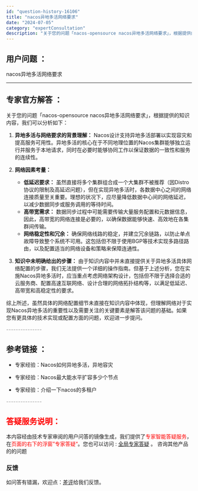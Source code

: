 ```yaml
---
id: "question-history-16106"
title: "nacos异地多活网络要求"
date: "2024-07-05"
category: "expertConsultation"
description: "关于您的问题「nacos-opensource nacos异地多活网络要求」，根据提供的知识内容，我们可以分析如下：1. **异地多活与网络要求的背景理解：**   Nacos设计支持异地多活部署以实现容灾和提高服务可用性。异地多活的核心在于不同地理位置的Nacos集群能够独立运行并服务于本地请求，"
---
```


## 用户问题 ： 
 nacos异地多活网络要求  

---------------
## 专家官方解答 ：

关于您的问题「nacos-opensource nacos异地多活网络要求」，根据提供的知识内容，我们可以分析如下：

1. **异地多活与网络要求的背景理解：**
   Nacos设计支持异地多活部署以实现容灾和提高服务可用性。异地多活的核心在于不同地理位置的Nacos集群能够独立运行并服务于本地请求，同时在必要时能够协同工作以保证数据的一致性和服务的连续性。

2. **网络因素考量：**
   - **低延迟要求：** 虽然直接将多个集群组合成一个大集群不被推荐（因Distro协议的限制及高延迟问题），但在实现异地多活时，各数据中心之间的网络连接质量至关重要。理想的状况下，应尽量降低数据中心间的网络延迟，以减少数据同步或服务调用的等待时间。
   - **高带宽需求：** 数据同步过程中可能需要传输大量服务配置和元数据信息，因此，高带宽的网络连接是必要的，以确保数据能够快速、高效地在各集群间传输。
   - **网络稳定性和冗余：** 确保网络线路的稳定，并建立冗余链路，以防止单点故障导致整个系统不可用。这包括但不限于使用BGP等技术实现多路径路由，以及配置适当的网络设备和策略来保障连通性。

3. **知识中未明确给出的步骤：**
   由于知识内容中并未直接提供关于异地多活具体网络配置的步骤，我们无法提供一个详细的操作指南。但基于上述分析，您在实施Nacos异地多活时，应当重点考虑网络架构设计，包括但不限于选择合适的云服务商、配置高速互联网络、设计合理的网络拓扑结构等，以满足低延迟、高带宽和高稳定性的要求。

综上所述，虽然具体的网络配置细节未直接在知识内容中体现，但理解网络对于实现Nacos异地多活的重要性以及需要关注的关键要素是解答该问题的基础。如果您有更具体的技术实现或配置方面的问题，欢迎进一步提问。


<font color="#949494">---------------</font> 


## 参考链接 ：

* 专家经验：Nacos如何异地多活，异地容灾 
 
 * 专家经验：Nacos最大能水平扩容多少个节点 
 
 * 专家经验：介绍一下nacos的多租户 


 <font color="#949494">---------------</font> 
 


## <font color="#FF0000">答疑服务说明：</font> 

本内容经由技术专家审阅的用户问答的镜像生成，我们提供了<font color="#FF0000">专家智能答疑服务</font>，在<font color="#FF0000">页面的右下的浮窗”专家答疑“</font>。您也可以访问 : [全局专家答疑](https://answer.opensource.alibaba.com/docs/intro) 。 咨询其他产品的的问题

### 反馈
如问答有错漏，欢迎点：[差评](https://ai.nacos.io/user/feedbackByEnhancerGradePOJOID?enhancerGradePOJOId=16126)给我们反馈。
